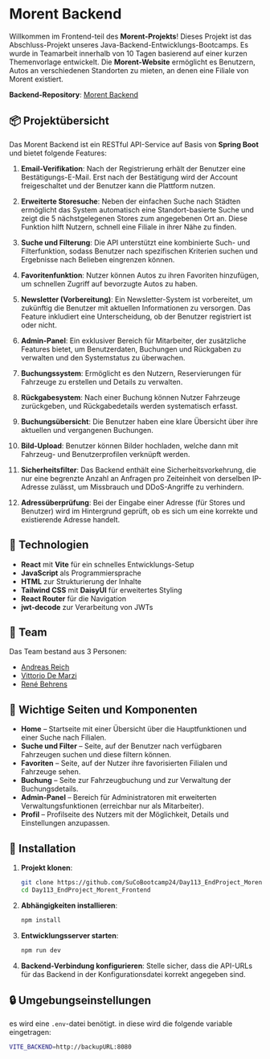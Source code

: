 # Morent Backend

Willkommen im Frontend-teil des **Morent-Projekts**! Dieses Projekt ist das Abschluss-Projekt unseres Java-Backend-Entwicklungs-Bootcamps. Es wurde in Teamarbeit innerhalb von 10 Tagen basierend auf einer kurzen Themenvorlage entwickelt.
Die **Morent-Website** ermöglicht es Benutzern, Autos an verschiedenen Standorten zu mieten, an denen eine Filiale von Morent existiert.

**Backend-Repository**: [Morent Backend](https://github.com/SuCoBootcamp24/Day113_EndProject_Morent_Backend)

## 📦 Projektübersicht

Das Morent Backend ist ein RESTful API-Service auf Basis von **Spring Boot** und bietet folgende Features:

1. **Email-Verifikation**: Nach der Registrierung erhält der Benutzer eine Bestätigungs-E-Mail. Erst nach der Bestätigung wird der Account freigeschaltet und der Benutzer kann die Plattform nutzen.

2. **Erweiterte Storesuche**: Neben der einfachen Suche nach Städten ermöglicht das System automatisch eine Standort-basierte Suche und zeigt die 5 nächstgelegenen Stores zum angegebenen Ort an. Diese Funktion hilft Nutzern, schnell eine Filiale in ihrer Nähe zu finden.

3. **Suche und Filterung**: Die API unterstützt eine kombinierte Such- und Filterfunktion, sodass Benutzer nach spezifischen Kriterien suchen und Ergebnisse nach Belieben eingrenzen können.

4. **Favoritenfunktion**: Nutzer können Autos zu ihren Favoriten hinzufügen, um schnellen Zugriff auf bevorzugte Autos zu haben.

5. **Newsletter (Vorbereitung)**: Ein Newsletter-System ist vorbereitet, um zukünftig die Benutzer mit aktuellen Informationen zu versorgen. Das Feature inkludiert eine Unterscheidung, ob der Benutzer registriert ist oder nicht.

6. **Admin-Panel**: Ein exklusiver Bereich für Mitarbeiter, der zusätzliche Features bietet, um Benutzerdaten, Buchungen und Rückgaben zu verwalten und den Systemstatus zu überwachen.

7. **Buchungssystem**: Ermöglicht es den Nutzern, Reservierungen für Fahrzeuge zu erstellen und Details zu verwalten.

8. **Rückgabesystem**: Nach einer Buchung können Nutzer Fahrzeuge zurückgeben, und Rückgabedetails werden systematisch erfasst.

9. **Buchungsübersicht**: Die Benutzer haben eine klare Übersicht über ihre aktuellen und vergangenen Buchungen.

10. **Bild-Upload**: Benutzer können Bilder hochladen, welche dann mit Fahrzeug- und Benutzerprofilen verknüpft werden.

11. **Sicherheitsfilter**: Das Backend enthält eine Sicherheitsvorkehrung, die nur eine begrenzte Anzahl an Anfragen pro Zeiteinheit von derselben IP-Adresse zulässt, um Missbrauch und DDoS-Angriffe zu verhindern.

12. **Adressüberprüfung**: Bei der Eingabe einer Adresse (für Stores und Benutzer) wird im Hintergrund geprüft, ob es sich um eine korrekte und existierende Adresse handelt.

## 🚀 Technologien

- **React** mit **Vite** für ein schnelles Entwicklungs-Setup
- **JavaScript** als Programmiersprache
- **HTML** zur Strukturierung der Inhalte
- **Tailwind CSS** mit **DaisyUI** für erweitertes Styling
- **React Router** für die Navigation
- **jwt-decode** zur Verarbeitung von JWTs

## 👥 Team
Das Team bestand aus 3 Personen:

- [Andreas Reich](https://github.com/andreasReichHl)
- [Vittorio De Marzi](https://github.com/VittorioDeMarzi)
- [René Behrens](https://github.com/ReBehrens)

## 📌 Wichtige Seiten und Komponenten

- **Home** – Startseite mit einer Übersicht über die Hauptfunktionen und einer Suche nach Filialen.
- **Suche und Filter** – Seite, auf der Benutzer nach verfügbaren Fahrzeugen suchen und diese filtern können.
- **Favoriten** – Seite, auf der Nutzer ihre favorisierten Filialen und Fahrzeuge sehen.
- **Buchung** – Seite zur Fahrzeugbuchung und zur Verwaltung der Buchungsdetails.
- **Admin-Panel** – Bereich für Administratoren mit erweiterten Verwaltungsfunktionen (erreichbar nur als Mitarbeiter).
- **Profil** – Profilseite des Nutzers mit der Möglichkeit, Details und Einstellungen anzupassen.

## 🔧 Installation

1. **Projekt klonen**:
    ```bash
    git clone https://github.com/SuCoBootcamp24/Day113_EndProject_Morent_Frontend.git
    cd Day113_EndProject_Morent_Frontend
    ```

2. **Abhängigkeiten installieren**:
    ```bash
    npm install
    ```

3. **Entwicklungsserver starten**:
    ```bash
    npm run dev
    ```

4. **Backend-Verbindung konfigurieren**: Stelle sicher, dass die API-URLs für das Backend in der Konfigurationsdatei korrekt angegeben sind.


## 🔒 Umgebungseinstellungen

es wird eine `.env`-datei benötigt. in diese wird die folgende variable eingetragen:
```bash
VITE_BACKEND=http://backupURL:8080
```
